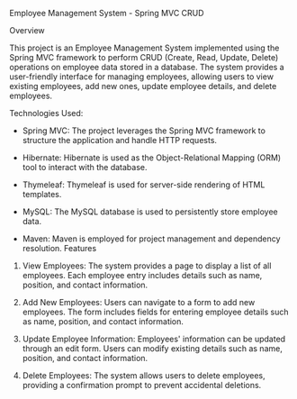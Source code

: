 Employee Management System - Spring MVC CRUD

Overview

This project is an Employee Management System implemented using the Spring MVC framework to perform CRUD (Create, Read, Update, Delete) operations on employee data stored in a database. 
The system provides a user-friendly interface for managing employees, allowing users to view existing employees, add new ones, update employee details, and delete employees.

Technologies Used:

- Spring MVC: The project leverages the Spring MVC framework to structure the application and handle HTTP requests.

- Hibernate: Hibernate is used as the Object-Relational Mapping (ORM) tool to interact with the database.

- Thymeleaf: Thymeleaf is used for server-side rendering of HTML templates.
  
- MySQL: The MySQL database is used to persistently store employee data.
  
- Maven: Maven is employed for project management and dependency resolution.
Features

1) View Employees:
The system provides a page to display a list of all employees.
Each employee entry includes details such as name, position, and contact information.

2) Add New Employees:
Users can navigate to a form to add new employees.
The form includes fields for entering employee details such as name, position, and contact information.

3) Update Employee Information:
Employees' information can be updated through an edit form.
Users can modify existing details such as name, position, and contact information.

4) Delete Employees:
The system allows users to delete employees, providing a confirmation prompt to prevent accidental deletions.

